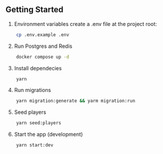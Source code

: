 ## Getting Started

1. Environment variables create a .env file at the project root:
```bash
    cp .env.example .env
```

2. Run Postgres and Redis
```bash
    docker compose up -d
```

3. Install dependecies
```bash
    yarn
```

4. Run migrations
```bash
    yarn migration:generate && yarm migration:run
```

5. Seed players
```bash
    yarn seed:players
```

6. Start the app (development)
```bash
    yarn start:dev
```
